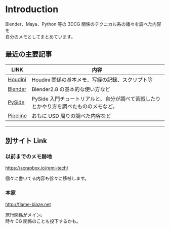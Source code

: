 # Introduction

Blender、Maya、Python 等の 3DCG 関係のテクニカル系の諸々を調べた内容を  
自分のメモとしてまとめています。

## 最近の主要記事

| LINK                             | 内容                                                                                  |
| -------------------------------- | ------------------------------------------------------------------------------------- |
| [Houdini](10_Houdini/index.md)   | Houdini 関係の基本メモ、写経の記録、スクリプト等                                      |
| [Blender](10_Blender/index.md)   | Blender2.8 の基本的な使い方など                                                       |
| [PySide](11_PySide/index.md)     | PySide 入門チュートリアルと、自分が調べて苦戦したりとかやり方を調べたもののメモなど。 |
| [Pipeline](11_Pipeline/index.md) | おもに USD 周りの調べた内容など                                                       |

---

## 別サイト Link

### 以前までのメモ跡地

https://scrapbox.io/remi-tech/

個々に書いてる内容も徐々に移植します。

### 本家

http://flame-blaze.net

旅行関係がメイン。  
時々 CG 関係のことも投下するかも。
